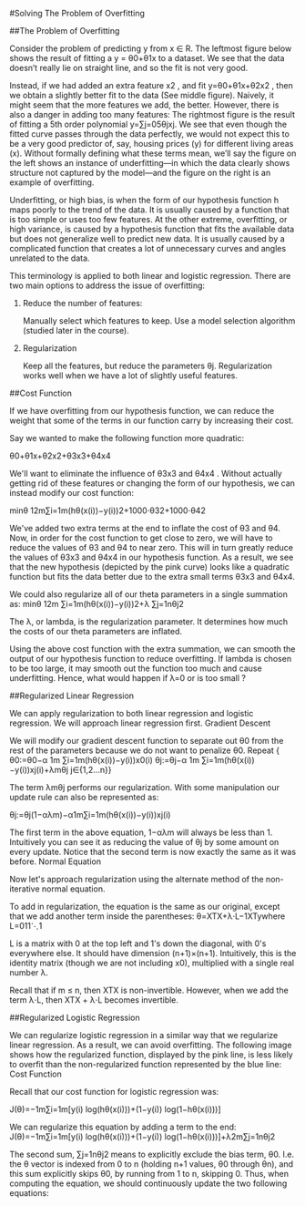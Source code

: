 #Solving The Problem of Overfitting

##The Problem of Overfitting

Consider the problem of predicting y from x ∈ R. The leftmost figure below shows the result of fitting a y = θ0+θ1x to a dataset. We see that the data doesn’t really lie on straight line, and so the fit is not very good.

Instead, if we had added an extra feature x2 , and fit y=θ0+θ1x+θ2x2 , then we obtain a slightly better fit to the data (See middle figure). Naively, it might seem that the more features we add, the better. However, there is also a danger in adding too many features: The rightmost figure is the result of fitting a 5th order polynomial y=∑j=05θjxj. We see that even though the fitted curve passes through the data perfectly, we would not expect this to be a very good predictor of, say, housing prices (y) for different living areas (x). Without formally defining what these terms mean, we’ll say the figure on the left shows an instance of underfitting—in which the data clearly shows structure not captured by the model—and the figure on the right is an example of overfitting.

Underfitting, or high bias, is when the form of our hypothesis function h maps poorly to the trend of the data. It is usually caused by a function that is too simple or uses too few features. At the other extreme, overfitting, or high variance, is caused by a hypothesis function that fits the available data but does not generalize well to predict new data. It is usually caused by a complicated function that creates a lot of unnecessary curves and angles unrelated to the data.

This terminology is applied to both linear and logistic regression. There are two main options to address the issue of overfitting:

1) Reduce the number of features:

    Manually select which features to keep.
    Use a model selection algorithm (studied later in the course).

2) Regularization

    Keep all the features, but reduce the parameters θj.
    Regularization works well when we have a lot of slightly useful features.
    
##Cost Function

If we have overfitting from our hypothesis function, we can reduce the weight that some of the terms in our function carry by increasing their cost.

Say we wanted to make the following function more quadratic:

θ0+θ1x+θ2x2+θ3x3+θ4x4

We'll want to eliminate the influence of θ3x3 and θ4x4 . Without actually getting rid of these features or changing the form of our hypothesis, we can instead modify our cost function:

minθ 12m∑i=1m(hθ(x(i))−y(i))2+1000⋅θ32+1000⋅θ42

We've added two extra terms at the end to inflate the cost of θ3 and θ4. Now, in order for the cost function to get close to zero, we will have to reduce the values of θ3 and θ4 to near zero. This will in turn greatly reduce the values of θ3x3 and θ4x4 in our hypothesis function. As a result, we see that the new hypothesis (depicted by the pink curve) looks like a quadratic function but fits the data better due to the extra small terms θ3x3 and θ4x4.

We could also regularize all of our theta parameters in a single summation as:
minθ 12m ∑i=1m(hθ(x(i))−y(i))2+λ ∑j=1nθj2

The λ, or lambda, is the regularization parameter. It determines how much the costs of our theta parameters are inflated.

Using the above cost function with the extra summation, we can smooth the output of our hypothesis function to reduce overfitting. If lambda is chosen to be too large, it may smooth out the function too much and cause underfitting. Hence, what would happen if λ=0 or is too small ?

##Regularized Linear Regression

We can apply regularization to both linear regression and logistic regression. We will approach linear regression first.
Gradient Descent

We will modify our gradient descent function to separate out θ0 from the rest of the parameters because we do not want to penalize θ0.
Repeat {    θ0:=θ0−α 1m ∑i=1m(hθ(x(i))−y(i))x0(i)    θj:=θj−α 1m ∑i=1m(hθ(x(i))−y(i))xj(i)+λmθj          j∈{1,2...n}}

The term λmθj performs our regularization. With some manipulation our update rule can also be represented as:

θj:=θj(1−αλm)−α1m∑i=1m(hθ(x(i))−y(i))xj(i)

The first term in the above equation, 1−αλm will always be less than 1. Intuitively you can see it as reducing the value of θj by some amount on every update. Notice that the second term is now exactly the same as it was before.
Normal Equation

Now let's approach regularization using the alternate method of the non-iterative normal equation.

To add in regularization, the equation is the same as our original, except that we add another term inside the parentheses:
θ=XTX+λ⋅L−1XTywhere  L=011⋱1

L is a matrix with 0 at the top left and 1's down the diagonal, with 0's everywhere else. It should have dimension (n+1)×(n+1). Intuitively, this is the identity matrix (though we are not including x0), multiplied with a single real number λ.

Recall that if m ≤ n, then XTX is non-invertible. However, when we add the term λ⋅L, then XTX + λ⋅L becomes invertible.

##Regularized Logistic Regression

We can regularize logistic regression in a similar way that we regularize linear regression. As a result, we can avoid overfitting. The following image shows how the regularized function, displayed by the pink line, is less likely to overfit than the non-regularized function represented by the blue line:
Cost Function

Recall that our cost function for logistic regression was:

J(θ)=−1m∑i=1m[y(i) log⁡(hθ(x(i)))+(1−y(i)) log⁡(1−hθ(x(i)))]

We can regularize this equation by adding a term to the end:
J(θ)=−1m∑i=1m[y(i) log⁡(hθ(x(i)))+(1−y(i)) log⁡(1−hθ(x(i)))]+λ2m∑j=1nθj2

The second sum, ∑j=1nθj2 means to explicitly exclude the bias term, θ0. I.e. the θ vector is indexed from 0 to n (holding n+1 values, θ0 through θn), and this sum explicitly skips θ0, by running from 1 to n, skipping 0. Thus, when computing the equation, we should continuously update the two following equations:
